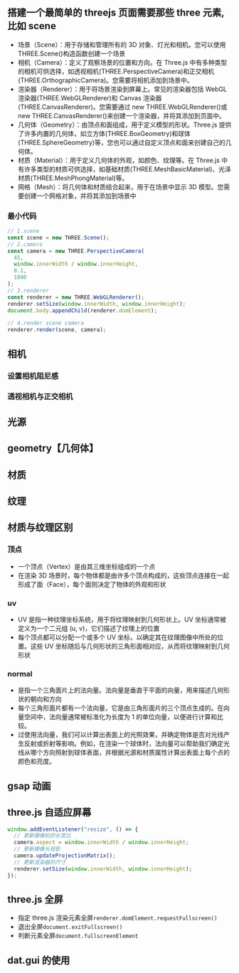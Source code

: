 ## 搭建一个最简单的 threejs 页面需要那些 three 元素,比如 scene

- 场景（Scene）：用于存储和管理所有的 3D 对象、灯光和相机。您可以使用 THREE.Scene()构造函数创建一个场景
- 相机（Camera）：定义了观察场景的位置和方向。在 Three.js 中有多种类型的相机可供选择，如透视相机(THREE.PerspectiveCamera)和正交相机(THREE.OrthographicCamera)。您需要将相机添加到场景中。
- 渲染器（Renderer）：用于将场景渲染到屏幕上。常见的渲染器包括 WebGL 渲染器(THREE.WebGLRenderer)和 Canvas 渲染器(THREE.CanvasRenderer)。您需要通过 new THREE.WebGLRenderer()或 new THREE.CanvasRenderer()来创建一个渲染器，并将其添加到页面中。
- 几何体（Geometry）：由顶点和面组成，用于定义模型的形状。Three.js 提供了许多内置的几何体，如立方体(THREE.BoxGeometry)和球体(THREE.SphereGeometry)等，您也可以通过自定义顶点和面来创建自己的几何体。
- 材质（Material）：用于定义几何体的外观，如颜色、纹理等。在 Three.js 中有许多类型的材质可供选择，如基础材质(THREE.MeshBasicMaterial)、光泽材质(THREE.MeshPhongMaterial)等。
- 网格（Mesh）：将几何体和材质结合起来，用于在场景中显示 3D 模型。您需要创建一个网格对象，并将其添加到场景中

### 最小代码

```js
// 1.scene
const scene = new THREE.Scene();
// 2.camera
const camera = new THREE.PerspectiveCamera(
  45,
  window.innerWidth / window.innerHeight,
  0.1,
  1000
);
// 3.renderer
const renderer = new THREE.WebGLRenderer();
renderer.setSize(window.innerWidth, window.innerHeight);
document.body.appendChild(renderer.domElement);

// 4.render scene camera
renderer.render(scene, camera);
```

## 相机

### 设置相机阻尼感

### 透视相机与正交相机

## 光源

## geometry【几何体】

## 材质

## 纹理

## 材质与纹理区别

### 顶点

- 一个顶点（Vertex）是由其三维坐标组成的一个点
- 在渲染 3D 场景时，每个物体都是由许多个顶点构成的，这些顶点连接在一起形成了面（Face），每个面则决定了物体的外观和形状

### uv

- UV 是指一种纹理坐标系统，用于将纹理映射到几何形状上。UV 坐标通常被定义为一个二元组 (u, v)，它们描述了纹理上的位置
- 每个顶点都可以分配一个或多个 UV 坐标，以确定其在纹理图像中所处的位置。这些 UV 坐标随后与几何形状的三角形面相对应，从而将纹理映射到几何形状

### normal

- 是指一个三角面片上的法向量。法向量是垂直于平面的向量，用来描述几何形状的朝向和方向
- 每个三角形面片都有一个法向量，它是由三角形面片的三个顶点生成的。在向量空间中，法向量通常被标准化为长度为 1 的单位向量，以便进行计算和比较。
- 过使用法向量，我们可以计算出表面上的光照效果，并确定物体是否对光线产生反射或折射等影响。例如，在渲染一个球体时，法向量可以帮助我们确定光线从哪个方向照射到球体表面，并根据光源和材质属性计算出表面上每个点的颜色和亮度。

## gsap 动画

## three.js 自适应屏幕

```js
window.addEventListener("resize", () => {
  // 更新摄像机的长宽比
  camera.aspect = window.innerWidth / window.innerHeight;
  // 更新摄像头投影
  camera.updateProjectionMatrix();
  // 更新渲染器的尺寸
  renderer.setSize(window.innerWidth, window.innerHeight);
});
```

## three.js 全屏

- 指定 three.js 渲染元素全屏`renderer.domElement.requestFullscreen()`
- 退出全屏`document.exitFullscreen()`
- 判断元素全屏`document.fullscreenElement`

## dat.gui 的使用
